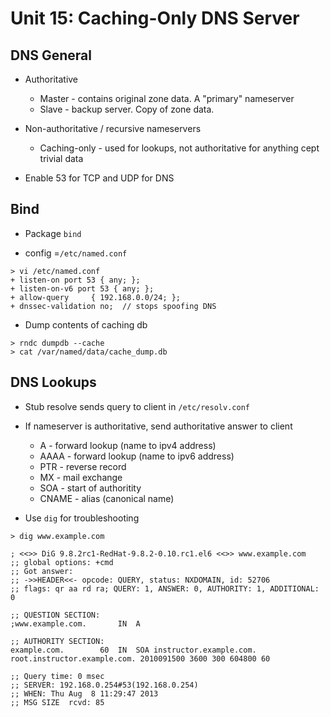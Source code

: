 Unit 15: Caching-Only DNS Server
======================

## DNS General

* Authoritative
    * Master - contains original zone data. A "primary" nameserver
    * Slave - backup server. Copy of zone data.

* Non-authoritative / recursive nameservers
    * Caching-only - used for lookups, not authoritative for anything cept trivial data

* Enable 53 for TCP and UDP for DNS

## Bind

* Package ```bind``` 

* config =```/etc/named.conf```

```
> vi /etc/named.conf
+ listen-on port 53 { any; };
+ listen-on-v6 port 53 { any; };
+ allow-query     { 192.168.0.0/24; };
+ dnssec-validation no;  // stops spoofing DNS
```

* Dump contents of caching db

```
> rndc dumpdb --cache
> cat /var/named/data/cache_dump.db
```

## DNS Lookups

* Stub resolve sends query to client in ```/etc/resolv.conf```

* If nameserver is authoritative, send authoritative answer to client

    * A - forward lookup (name to ipv4 address)
    * AAAA - forward lookup (name to ipv6 address)
    * PTR - reverse record
    * MX - mail exchange
    * SOA - start of authoritity
    * CNAME - alias (canonical name)

* Use ```dig``` for troubleshooting

```
> dig www.example.com

; <<>> DiG 9.8.2rc1-RedHat-9.8.2-0.10.rc1.el6 <<>> www.example.com
;; global options: +cmd
;; Got answer:
;; ->>HEADER<<- opcode: QUERY, status: NXDOMAIN, id: 52706
;; flags: qr aa rd ra; QUERY: 1, ANSWER: 0, AUTHORITY: 1, ADDITIONAL: 0

;; QUESTION SECTION:
;www.example.com.       IN  A

;; AUTHORITY SECTION:
example.com.        60  IN  SOA instructor.example.com. root.instructor.example.com. 2010091500 3600 300 604800 60

;; Query time: 0 msec
;; SERVER: 192.168.0.254#53(192.168.0.254)
;; WHEN: Thu Aug  8 11:29:47 2013
;; MSG SIZE  rcvd: 85
```
